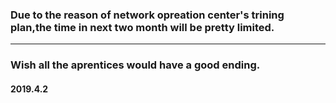 ### Due to the reason of network opreation center's trining plan,the time in next two month will be pretty limited.
---
### Wish all the aprentices would have a good ending.
#### 2019.4.2
